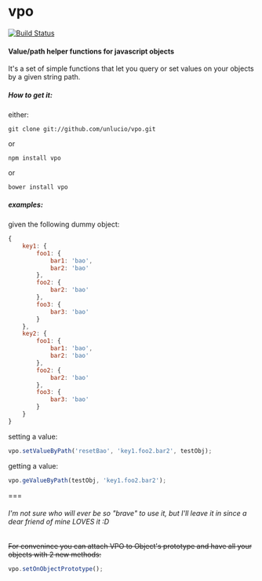 vpo
===

[![Build Status](https://travis-ci.org/unlucio/vpo.svg?branch=master)](https://travis-ci.org/unlucio/vpo)

#### Value/path helper functions for javascript objects
It's a set of simple functions that let you query or set values on your objects by a given string path.

##### How to get it:
either:
```
git clone git://github.com/unlucio/vpo.git
```
or
```
npm install vpo
```
or
```
bower install vpo
```


##### examples:

given the following dummy object:

```javascript
{
	key1: {
		foo1: {
			bar1: 'bao',
			bar2: 'bao'
		},
		foo2: {
			bar2: 'bao'
		},
		foo3: {
			bar3: 'bao'
		}
	},
	key2: {
		foo1: {
			bar1: 'bao',
			bar2: 'bao'
		},
		foo2: {
			bar2: 'bao'
		},
		foo3: {
			bar3: 'bao'
		}
	}
}
```


setting a value:
```javascript
vpo.setValueByPath('resetBao', 'key1.foo2.bar2', testObj);
```

getting a value:
```javascript
vpo.geValueByPath(testObj, 'key1.foo2.bar2');
```



===
###### I'm not sure who will ever be so "brave" to use it, but I'll leave it in since a dear friend of mine LOVES it :D
~~For convenince you can attach VPO to Object's prototype and have all your objects with 2 new methods:~~
```javascript
vpo.setOnObjectPrototype();
```
